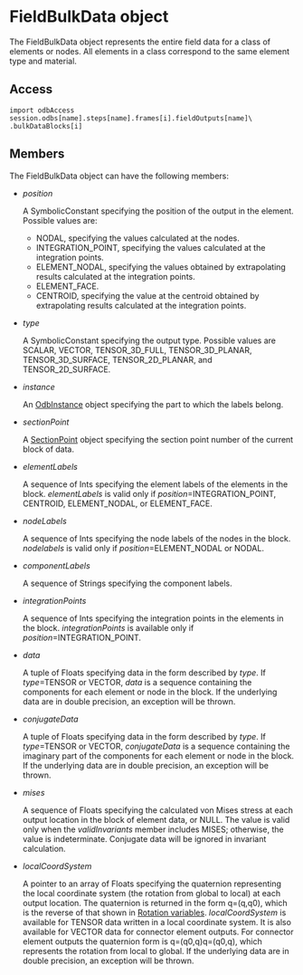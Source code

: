 # FieldBulkData object

The FieldBulkData object represents the entire field data for a class of elements or nodes. All elements in a class correspond to the same element type and material.

## Access

```
import odbAccess
session.odbs[name].steps[name].frames[i].fieldOutputs[name]\
.bulkDataBlocks[i]
```

## Members

The FieldBulkData object can have the following members:

- *position*

  A SymbolicConstant specifying the position of the output in the element. Possible values are:

  - NODAL, specifying the values calculated at the nodes.
  - INTEGRATION_POINT, specifying the values calculated at the integration points.
  - ELEMENT_NODAL, specifying the values obtained by extrapolating results calculated at the integration points.
  - ELEMENT_FACE.
  - CENTROID, specifying the value at the centroid obtained by extrapolating results calculated at the integration points.

- *type*

  A SymbolicConstant specifying the output type. Possible values are SCALAR, VECTOR, TENSOR_3D_FULL, TENSOR_3D_PLANAR, TENSOR_3D_SURFACE, TENSOR_2D_PLANAR, and TENSOR_2D_SURFACE.

- *instance*

  An [OdbInstance](https://help.3ds.com/2022/english/DSSIMULIA_Established/SIMACAEKERRefMap/simaker-c-odbinstancepyc.htm?ContextScope=all) object specifying the part to which the labels belong.

- *sectionPoint*

  A [SectionPoint](https://help.3ds.com/2022/english/DSSIMULIA_Established/SIMACAEKERRefMap/simaker-c-sectionpointpyc.htm?ContextScope=all) object specifying the section point number of the current block of data.

- *elementLabels*

  A sequence of Ints specifying the element labels of the elements in the block. *elementLabels* is valid only if *position*=INTEGRATION_POINT, CENTROID, ELEMENT_NODAL, or ELEMENT_FACE.

- *nodeLabels*

  A sequence of Ints specifying the node labels of the nodes in the block. *nodelabels* is valid only if *position*=ELEMENT_NODAL or NODAL.

- *componentLabels*

  A sequence of Strings specifying the component labels.

- *integrationPoints*

  A sequence of Ints specifying the integration points in the elements in the block. *integrationPoints* is available only if *position*=INTEGRATION_POINT.

- *data*

  A tuple of Floats specifying data in the form described by *type*. If *type*=TENSOR or VECTOR, *data* is a sequence containing the components for each element or node in the block. If the underlying data are in double precision, an exception will be thrown.

- *conjugateData*

  A tuple of Floats specifying data in the form described by *type*. If *type*=TENSOR or VECTOR, *conjugateData* is a sequence containing the imaginary part of the components for each element or node in the block. If the underlying data are in double precision, an exception will be thrown.

- *mises*

  A sequence of Floats specifying the calculated von Mises stress at each output location in the block of element data, or NULL. The value is valid only when the *validInvariants* member includes MISES; otherwise, the value is indeterminate. Conjugate data will be ignored in invariant calculation.

- *localCoordSystem*

  A pointer to an array of Floats specifying the quaternion representing the local coordinate system (the rotation from global to local) at each output location. The quaternion is returned in the form q=(q,q0), which is the reverse of that shown in [Rotation variables](https://help.3ds.com/2022/english/DSSIMULIA_Established/SIMACAETHERefMap/simathe-c-rotationvars.htm?ContextScope=all). *localCoordSystem* is available for TENSOR data written in a local coordinate system. It is also available for VECTOR data for connector element outputs. For connector element outputs the quaternion form is q=(q0,q)q=(q0,q), which represents the rotation from local to global. If the underlying data are in double precision, an exception will be thrown.